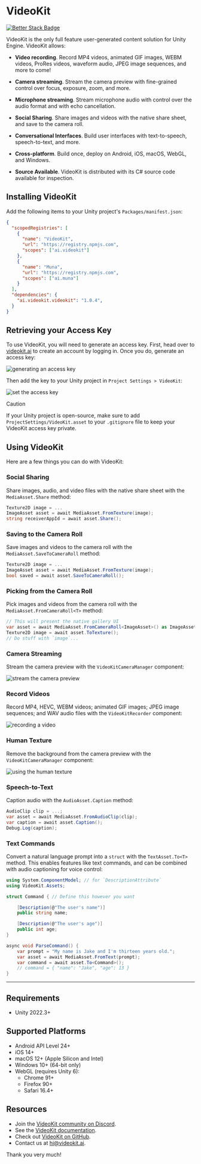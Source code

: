 # VideoKit

[![Better Stack Badge](https://uptime.betterstack.com/status-badges/v1/monitor/1o2on.svg)](https://uptime.betterstack.com/?utm_source=status_badge)

VideoKit is the only full feature user-generated content solution for Unity Engine. VideoKit allows:

- **Video recording**. Record MP4 videos, animated GIF images, WEBM videos, ProRes videos, waveform audio, JPEG image sequences, and more to come!

- **Camera streaming**. Stream the camera preview with fine-grained control over focus, exposure, zoom, and more.

- **Microphone streaming**. Stream microphone audio with control over the audio format and with echo cancellation.

- **Social Sharing**. Share images and videos with the native share sheet, and save to the camera roll.

- **Conversational Interfaces**. Build user interfaces with text-to-speech, speech-to-text, and more.

- **Cross-platform**. Build once, deploy on Android, iOS, macOS, WebGL, and Windows.

- **Source Available**. VideoKit is distributed with its C# source code available for inspection.

## Installing VideoKit
Add the following items to your Unity project's `Packages/manifest.json`:
```json
{
  "scopedRegistries": [
    {
      "name": "VideoKit",
      "url": "https://registry.npmjs.com",
      "scopes": ["ai.videokit"]
    },
    {
      "name": "Muna",
      "url": "https://registry.npmjs.com",
      "scopes": ["ai.muna"]
    }
  ],
  "dependencies": {
    "ai.videokit.videokit": "1.0.4",
  }
}
```

## Retrieving your Access Key
To use VideoKit, you will need to generate an access key. First, head over to [videokit.ai](https://videokit.ai) to create an account by logging in. Once you do, generate an access key:

![generating an access key](api-key.gif)

Then add the key to your Unity project in `Project Settings > VideoKit`:

![set the access key](https://www.videokit.ai/key.png)

> [!CAUTION]
> If your Unity project is open-source, make sure to add `ProjectSettings/VideoKit.asset` to your `.gitignore` file to keep your VideoKit access key private.

## Using VideoKit
Here are a few things you can do with VideoKit:

### Social Sharing
Share images, audio, and video files with the native share sheet with the `MediaAsset.Share` method:
```csharp
Texture2D image = ...
ImageAsset asset = await MediaAsset.FromTexture(image);
string receiverAppId = await asset.Share();
```

### Saving to the Camera Roll
Save images and videos to the camera roll with the `MediaAsset.SaveToCameraRoll` method:
```csharp
Texture2D image = ...
ImageAsset asset = await MediaAsset.FromTexture(image);
bool saved = await asset.SaveToCameraRoll();
```

### Picking from the Camera Roll
Pick images and videos from the camera roll with the `MediaAsset.FromCameraRoll<T>` method:
```csharp
// This will present the native gallery UI
var asset = await MediaAsset.FromCameraRoll<ImageAsset>() as ImageAsset;
Texture2D image = await asset.ToTexture();
// Do stuff with `image`...
```

### Camera Streaming
Stream the camera preview with the `VideoKitCameraManager` component:

![stream the camera preview](https://www.videokit.ai/camera.gif)

### Record Videos
Record MP4, HEVC, WEBM videos; animated GIF images; JPEG image sequences; and WAV audio files with the `VideoKitRecorder` component:

![recording a video](https://www.videokit.ai/video-recording.gif)

### Human Texture
Remove the background from the camera preview with the `VideoKitCameraManager` component:

![using the human texture](https://www.videokit.ai/human-texture.gif)

### Speech-to-Text
Caption audio with the `AudioAsset.Caption` method:
```csharp
AudioClip clip = ...;
var asset = await MediaAsset.FromAudioClip(clip);
var caption = await asset.Caption();
Debug.Log(caption);
```

### Text Commands
Convert a natural language prompt into a `struct` with the `TextAsset.To<T>` method. This enables features like text commands, and can be combined with audio captioning for voice control:
```csharp
using System.ComponentModel; // for `DescriptionAttribute`
using VideoKit.Assets;

struct Command { // Define this however you want

    [Description(@"The user's name")]
    public string name;

    [Description(@"The user's age")]
    public int age;
}

async void ParseCommand() {
    var prompt = "My name is Jake and I'm thirteen years old.";
    var asset = await MediaAsset.FromText(prompt);
    var command = await asset.To<Command>();
    // command = { "name": "Jake", "age": 13 }
}
```

___

## Requirements
- Unity 2022.3+

## Supported Platforms
- Android API Level 24+
- iOS 14+
- macOS 12+ (Apple Silicon and Intel)
- Windows 10+ (64-bit only)
- WebGL (requires Unity 6):
  - Chrome 91+
  - Firefox 90+
  - Safari 16.4+

## Resources
- Join the [VideoKit community on Discord](https://www.videokit.ai/community).
- See the [VideoKit documentation](https://www.videokit.ai).
- Check out [VideoKit on GitHub](https://github.com/videokit-ai).
- Contact us at [hi@videokit.ai](mailto:hi@videokit.ai).

Thank you very much!
